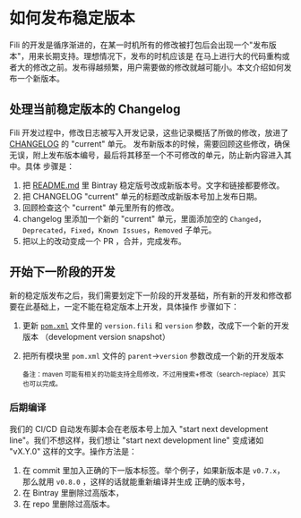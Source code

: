 如何发布稳定版本
================

Fili 的开发是循序渐进的，在某一时机所有的修改被打包后会出现一个"发布版本"，用来长期支持。理想情况下，发布的时机应该是
在马上进行大的代码重构或者大的修改之前。发布得越频繁，用户需要做的修改就越可能小。本文介绍如何发布一个新版本。

处理当前稳定版本的 Changelog
----------------------------

Fili 开发过程中，修改日志被写入开发记录，这些记录概括了所做的修改，放进了 [CHANGELOG](/CHANGELOG.md) 的 "current" 单元。
发布新版本的时候，需要回顾这些修改，确保无误，附上发布版本编号，最后将其移至一个不可修改的单元，防止新内容进入其中。具体
步骤是：

1. 把 [README.md](/README.md) 里 Bintray 稳定版号改成新版本号。文字和链接都要修改。
2. 把 CHANGELOG "current" 单元的标题改成新版本号加上发布日期。
3. 回顾检查这个 "current" 单元里所有的修改。
4. changelog 里添加一个新的 "current" 单元，里面添加空的 `Changed`，`Deprecated`，`Fixed`，`Known Issues`，`Removed` 
   子单元。
5. 把以上的改动变成一个 PR ，合并，完成发布。

开始下一阶段的开发
------------------

新的稳定版发布之后，我们需要划定下一阶段的开发基础，所有新的开发和修改都要在此基础上，一定不能在稳定版本上开发，具体操作
步骤如下：

1. 更新 [`pom.xml`](/pom.xml) 文件里的 `version.fili` 和 `version` 参数，改成下一个新的开发版本
   （development version snapshot）
2. 把所有模块里 `pom.xml` 文件的 `parent`->`version` 参数改成一个新的开发版本

   <sub>备注：maven 可能有相关的功能支持全局修改，不过用搜索+修改（search-replace）其实也可以完成。</sub>

### 后期编译

我们的 CI/CD 自动发布脚本会在老版本号上加入 "start next development line"。我们不想这样，我们想让
"start next development line" 变成诸如 "vX.Y.0" 这样的文字。操作方法是：

1. 在 commit 里加入正确的下一版本标签。举个例子，如果新版本是 `v0.7.x`，那么就用 `v0.8.0` ，这样的话就能重新编译并生成
   正确的版本号，
2. 在 Bintray 里删除过高版本，
3. 在 repo 里删除过高版本。
